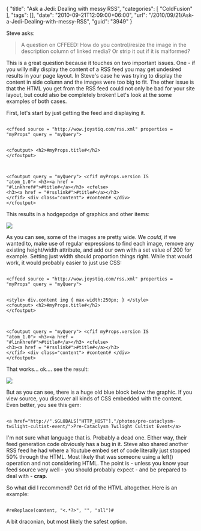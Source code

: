 {
	"title": "Ask a Jedi: Dealing with messy RSS",
	"categories": [
		"ColdFusion"
	],
	"tags": [],
	"date": "2010-09-21T12:09:00+06:00",
	"url": "/2010/09/21/Ask-a-Jedi-Dealing-with-messy-RSS",
	"guid": "3949"
}

Steve asks:

<p/>

<blockquote>
A question on CFFEED: How do you control/resize the image in the description column of linked media? Or strip it out if it is malformed?
</blockquote>
<!--more-->
<p/>

This is a great question because it touches on two important issues. One - if you willy nilly display the content of a RSS feed you may get undesired results in your page layout. In Steve's case he was trying to display the content in side column and the images were too big to fit. The other issue is that the HTML you get from the RSS feed could not only be bad for your site layout, but could also be completely broken! Let's look at the some examples of both cases. 

<p/>

First, let's start by just getting the feed and displaying it.

<p/>

<code>
&lt;cffeed source = "http://wow.joystiq.com/rss.xml" properties = "myProps" query = "myQuery"&gt;

&lt;cfoutput&gt;
&lt;h2&gt;#myProps.title#&lt;/h2&gt;
&lt;/cfoutput&gt;

&lt;cfoutput query = "myQuery"&gt;
	&lt;cfif myProps.version IS "atom_1.0"&gt;
		&lt;h3&gt;&lt;a href = "#linkhref#"&gt;#title#&lt;/a&gt;&lt;/h3&gt;
	&lt;cfelse&gt;
		&lt;h3&gt;&lt;a href = "#rsslink#"&gt;#title#&lt;/a&gt;&lt;/h3&gt;
	&lt;/cfif&gt;
	 &lt;div class="content"&gt;
     #content#
	 &lt;/div&gt;
&lt;/cfoutput&gt;
</code>

<p/>

This results in a hodgepodge of graphics and other items:

<p/>

<img src="http://www.raymondcamden.com/images/screen5.png" />

<p/>

As you can see, some of the images are pretty wide. We <i>could</i>, if we wanted to, make use of regular expressions to find each image, remove any existing height/width attribute, and add our own with a set value of 200 for example. Setting just width should proportion things right. While that would work, it would probably easier to just use CSS:

<p/>

<code>
&lt;cffeed source = "http://wow.joystiq.com/rss.xml" properties = "myProps" query = "myQuery"&gt;

&lt;style&gt;
div.content img {
	max-width:250px;
}
&lt;/style&gt;
&lt;cfoutput&gt;
&lt;h2&gt;#myProps.title#&lt;/h2&gt;
&lt;/cfoutput&gt;

&lt;cfoutput query = "myQuery"&gt;
	&lt;cfif myProps.version IS "atom_1.0"&gt;
		&lt;h3&gt;&lt;a href = "#linkhref#"&gt;#title#&lt;/a&gt;&lt;/h3&gt;
	&lt;cfelse&gt;
		&lt;h3&gt;&lt;a href = "#rsslink#"&gt;#title#&lt;/a&gt;&lt;/h3&gt;
	&lt;/cfif&gt;
	 &lt;div class="content"&gt;
     #content#
	 &lt;/div&gt;
&lt;/cfoutput&gt;
</code>

<p/>

That works... ok.... see the result:

<p/>

<img src="http://www.coldfusionjedi.com/images/screen6.png" />

<p/>

But as you can see, there is a huge old blue block below the graphic. If you view source, you discover all kinds of CSS embedded with the content. Even better, you see this gem:

<p/>

<code>
&lt;a href="http://".$GLOBALS["HTTP_HOST"]."/photos/pre-cataclysm-twilight-cultist-event/"&gt;Pre-Cataclysm Twilight Cultist Event&lt;/a&gt;
</code>

<p/>

I'm not sure what language that is. Probably a dead one. Either way, their feed generation code obviously has a bug in it. Steve also shared another RSS feed he had where a Youtube embed set of code literally just stopped 50% through the HTML. Most likely that was someone using a left() operation and not considering HTML. The point is - unless you know your feed source very well - you should probably expect - and be prepared to deal with - <b>crap</b>.

<p/>

So what did I recommend? Get rid of the HTML altogether. Here is an example:

<p/>

<code>
#reReplace(content, "&lt;.*?&gt;", "", "all")#
</code>

<p/>

A bit draconian, but most likely the safest option.
